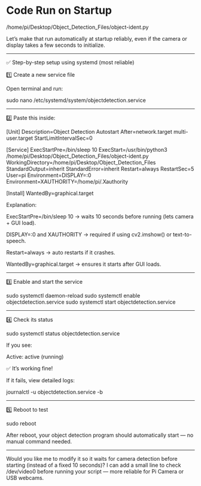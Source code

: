 # Code Run on Startup
/home/pi/Desktop/Object_Detection_Files/object-ident.py

Let’s make that run automatically at startup reliably, even if the camera or display takes a few seconds to initialize.


---

✅ Step-by-step setup using systemd (most reliable)

1️⃣ Create a new service file

Open terminal and run:

sudo nano /etc/systemd/system/objectdetection.service


---

2️⃣ Paste this inside:

[Unit]
Description=Object Detection Autostart
After=network.target multi-user.target
StartLimitIntervalSec=0

[Service]
ExecStartPre=/bin/sleep 10
ExecStart=/usr/bin/python3 /home/pi/Desktop/Object_Detection_Files/object-ident.py
WorkingDirectory=/home/pi/Desktop/Object_Detection_Files
StandardOutput=inherit
StandardError=inherit
Restart=always
RestartSec=5
User=pi
Environment=DISPLAY=:0
Environment=XAUTHORITY=/home/pi/.Xauthority

[Install]
WantedBy=graphical.target

Explanation:

ExecStartPre=/bin/sleep 10 → waits 10 seconds before running (lets camera + GUI load).

DISPLAY=:0 and XAUTHORITY → required if using cv2.imshow() or text-to-speech.

Restart=always → auto restarts if it crashes.

WantedBy=graphical.target → ensures it starts after GUI loads.



---

3️⃣ Enable and start the service

sudo systemctl daemon-reload
sudo systemctl enable objectdetection.service
sudo systemctl start objectdetection.service


---

4️⃣ Check its status

sudo systemctl status objectdetection.service

If you see:

Active: active (running)

✅ It’s working fine!

If it fails, view detailed logs:

journalctl -u objectdetection.service -b


---

5️⃣ Reboot to test

sudo reboot

After reboot, your object detection program should automatically start — no manual command needed.


---

Would you like me to modify it so it waits for camera detection before starting (instead of a fixed 10 seconds)?
I can add a small line to check /dev/video0 before running your script — more reliable for Pi Camera or USB webcams.


